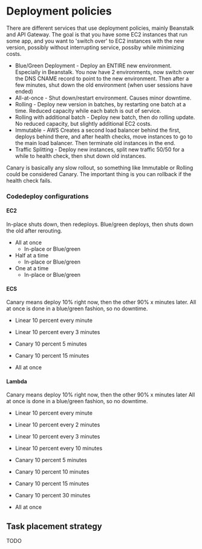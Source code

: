 # Deployment policies

There are different services that use deployment policies, mainly Beanstalk and API Gateway. The goal is that you have some EC2 instances that run some app, and you want to 'switch over' to EC2 instances with the new version, possibly without interrupting service, possiby while minimizing costs.

- Blue/Green Deployment - Deploy an ENTIRE new environment. Especially in Beanstalk. You now have 2 environments, now switch over the DNS CNAME record to point to the new environment. Then after a few minutes, shut down the old environment (when user sessions have ended)
- All-at-once - Shut down/restart environment. Causes minor downtime.
- Rolling - Deploy new version in batches, by restarting one batch at a time. Reduced capacity while each batch is out of service.
- Rolling with additional batch - Deploy new batch, then do rolling update. No reduced capacity, but slightly additional EC2 costs.
- Immutable - AWS Creates a second load balancer behind the first, deploys behind there, and after health checks, move instances to go to the main load balancer. Then terminate old instances in the end.
- Traffic Splitting - Deploy new instances, split new traffic 50/50 for a while to health check, then shut down old instances.

Canary is basically any slow rollout, so something like Immutable or Rolling could be considered Canary. The important thing is you can rollback if the health check fails.

### Codedeploy configurations

#### EC2

In-place shuts down, then redeploys. Blue/green deploys, then shuts down the old after rerouting.

- All at once
  - In-place or Blue/green
- Half at a time
  - In-place or Blue/green
- One at a time
  - In-place or Blue/green

#### ECS

Canary means deploy 10% right now, then the other 90% x minutes later.
All at once is done in a blue/green fashion, so no downtime.

- Linear 10 percent every minute
- Linear 10 percent every 3 minutes

- Canary 10 percent 5 minutes
- Canary 10 percent 15 minutes

- All at once

#### Lambda

Canary means deploy 10% right now, then the other 90% x minutes later
All at once is done in a blue/green fashion, so no downtime.

- Linear 10 percent every minute
- Linear 10 percent every 2 minutes
- Linear 10 percent every 3 minutes
- Linear 10 percent every 10 minutes

- Canary 10 percent 5 minutes
- Canary 10 percent 10 minutes
- Canary 10 percent 15 minutes
- Canary 10 percent 30 minutes

- All at once

## Task placement strategy

TODO